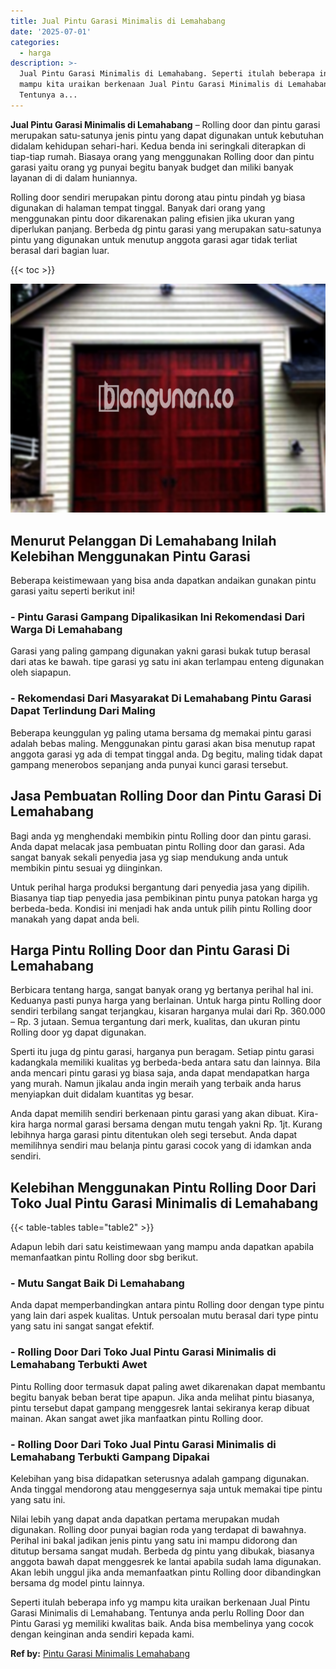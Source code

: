 ```yaml
---
title: Jual Pintu Garasi Minimalis di Lemahabang
date: '2025-07-01'
categories:
  - harga
description: >-
  Jual Pintu Garasi Minimalis di Lemahabang. Seperti itulah beberapa info yg
  mampu kita uraikan berkenaan Jual Pintu Garasi Minimalis di Lemahabang.
  Tentunya a...
---
```


**Jual Pintu Garasi Minimalis di Lemahabang** – Rolling door dan pintu garasi merupakan satu-satunya jenis pintu yang dapat digunakan untuk kebutuhan didalam kehidupan sehari-hari. Kedua benda ini seringkali diterapkan di tiap-tiap rumah. Biasaya orang yang menggunakan Rolling door dan pintu garasi yaitu orang yg punyai begitu banyak budget dan miliki banyak layanan di di dalam huniannya.

Rolling door sendiri merupakan pintu dorong atau pintu pindah yg biasa digunakan di halaman tempat tinggal. Banyak dari orang yang menggunakan pintu door dikarenakan paling efisien jika ukuran yang diperlukan panjang. Berbeda dg pintu garasi yang merupakan satu-satunya pintu yang digunakan untuk menutup anggota garasi agar tidak terliat berasal dari bagian luar.

{{< toc >}}

![Jual Pintu Garasi Minimalis di Lemahabang](/images/pintu-garasi-32.png)

## Menurut Pelanggan Di Lemahabang Inilah Kelebihan Menggunakan Pintu Garasi

Beberapa keistimewaan yang bisa anda dapatkan andaikan gunakan pintu garasi yaitu seperti berikut ini!

### \- Pintu Garasi Gampang Dipalikasikan Ini Rekomendasi Dari Warga Di Lemahabang

Garasi yang paling gampang digunakan yakni garasi bukak tutup berasal dari atas ke bawah. tipe garasi yg satu ini akan terlampau enteng digunakan oleh siapapun.

### \- Rekomendasi Dari Masyarakat Di Lemahabang Pintu Garasi Dapat Terlindung Dari Maling

Beberapa keunggulan yg paling utama bersama dg memakai pintu garasi adalah bebas maling. Menggunakan pintu garasi akan bisa menutup rapat anggota garasi yg ada di tempat tinggal anda. Dg begitu, maling tidak dapat gampang menerobos sepanjang anda punyai kunci garasi tersebut.

## Jasa Pembuatan Rolling Door dan Pintu Garasi Di Lemahabang

Bagi anda yg menghendaki membikin pintu Rolling door dan pintu garasi. Anda dapat melacak jasa pembuatan pintu Rolling door dan garasi. Ada sangat banyak sekali penyedia jasa yg siap mendukung anda untuk membikin pintu sesuai yg diinginkan.

Untuk perihal harga produksi bergantung dari penyedia jasa yang dipilih. Biasanya tiap tiap penyedia jasa pembikinan pintu punya patokan harga yg berbeda-beda. Kondisi ini menjadi hak anda untuk pilih pintu Rolling door manakah yang dapat anda beli.

## Harga Pintu Rolling Door dan Pintu Garasi Di Lemahabang

Berbicara tentang harga, sangat banyak orang yg bertanya perihal hal ini. Keduanya pasti punya harga yang berlainan. Untuk harga pintu Rolling door sendiri terbilang sangat terjangkau, kisaran harganya mulai dari Rp. 360.000 – Rp. 3 jutaan. Semua tergantung dari merk, kualitas, dan ukuran pintu Rolling door yg dapat digunakan.

Sperti itu juga dg pintu garasi, harganya pun beragam. Setiap pintu garasi kadangkala memiliki kualitas yg berbeda-beda antara satu dan lainnya. Bila anda mencari pintu garasi yg biasa saja, anda dapat mendapatkan harga yang murah. Namun jikalau anda ingin meraih yang terbaik anda harus menyiapkan duit didalam kuantitas yg besar.

Anda dapat memilih sendiri berkenaan pintu garasi yang akan dibuat. Kira-kira harga normal garasi bersama dengan mutu tengah yakni Rp. 1jt. Kurang lebihnya harga garasi pintu ditentukan oleh segi tersebut. Anda dapat memilihnya sendiri mau belanja pintu garasi cocok yang di idamkan anda sendiri.

## Kelebihan Menggunakan Pintu Rolling Door Dari Toko Jual Pintu Garasi Minimalis di Lemahabang

{{< table-tables table="table2" >}}

Adapun lebih dari satu keistimewaan yang mampu anda dapatkan apabila memanfaatkan pintu Rolling door sbg berikut.

### \- Mutu Sangat Baik Di Lemahabang

Anda dapat memperbandingkan antara pintu Rolling door dengan type pintu yang lain dari aspek kualitas. Untuk persoalan mutu berasal dari type pintu yang satu ini sangat sangat efektif.

### \- Rolling Door Dari Toko Jual Pintu Garasi Minimalis di Lemahabang Terbukti Awet

Pintu Rolling door termasuk dapat paling awet dikarenakan dapat membantu begitu banyak beban berat tipe apapun. Jika anda melihat pintu biasanya, pintu tersebut dapat gampang menggesrek lantai sekiranya kerap dibuat mainan. Akan sangat awet jika manfaatkan pintu Rolling door.

### \- Rolling Door Dari Toko Jual Pintu Garasi Minimalis di Lemahabang Terbukti Gampang Dipakai

Kelebihan yang bisa didapatkan seterusnya adalah gampang digunakan. Anda tinggal mendorong atau menggesernya saja untuk memakai tipe pintu yang satu ini.

Nilai lebih yang dapat anda dapatkan pertama merupakan mudah digunakan. Rolling door punyai bagian roda yang terdapat di bawahnya. Perihal ini bakal jadikan jenis pintu yang satu ini mampu didorong dan ditutup bersama sangat mudah. Berbeda dg pintu yang dibukak, biasanya anggota bawah dapat menggesrek ke lantai apabila sudah lama digunakan. Akan lebih unggul jika anda memanfaatkan pintu Rolling door dibandingkan bersama dg model pintu lainnya.

Seperti itulah beberapa info yg mampu kita uraikan berkenaan Jual Pintu Garasi Minimalis di Lemahabang. Tentunya anda perlu Rolling Door dan Pintu Garasi yg memiliki kwalitas baik. Anda bisa membelinya yang cocok dengan keinginan anda sendiri kepada kami.

**Ref by:** [Pintu Garasi Minimalis Lemahabang](https://id.wikipedia.org/wiki/Pintu)
